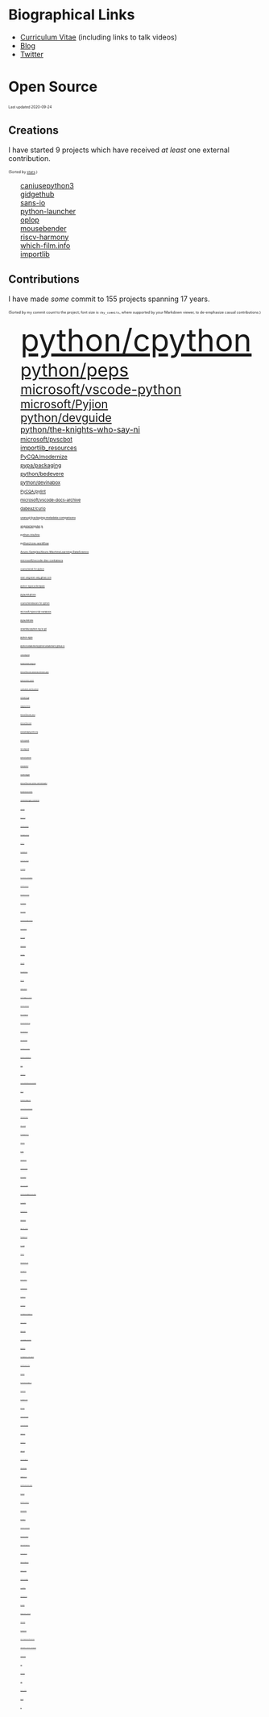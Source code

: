 # Biographical Links
- [Curriculum Vitae](https://www.linkedin.com/in/drbrettcannon/) (including links to talk videos)
- [Blog](https://snarky.ca/)
- [Twitter](https://twitter.com/brettsky/)

# Open Source

<span style="font-size: 50%">Last updated 2020-09-24</span>

## Creations
I have started 9 projects which have received _at least_ one external contribution.

<span style="font-size: 50%">(Sorted by [stars](https://docs.github.com/en/github/getting-started-with-github/saving-repositories-with-stars#about-stars).)</span>

<ol style="list-style: none">

<li><a href="https://github.com/brettcannon/caniusepython3">caniusepython3</a></li>

<li><a href="https://github.com/brettcannon/gidgethub">gidgethub</a></li>

<li><a href="https://github.com/brettcannon/sans-io">sans-io</a></li>

<li><a href="https://github.com/brettcannon/python-launcher">python-launcher</a></li>

<li><a href="https://github.com/brettcannon/oplop">oplop</a></li>

<li><a href="https://github.com/brettcannon/mousebender">mousebender</a></li>

<li><a href="https://github.com/brettcannon/riscv-harmony">riscv-harmony</a></li>

<li><a href="https://github.com/Which-Film/which-film.info">which-film.info</a></li>

<li><a href="https://github.com/brettcannon/importlib">importlib</a></li>

</ol>

## Contributions
I have made _some_ commit to 155 projects spanning 17 years.


<span style="font-size: 50%">(Sorted by my commit count to the project; font size is `√my_commits`, where supported by your Markdown viewer, to
de-emphasize casual contributions.)</span>

<ol style="list-style: none">

<li><a href="https://github.com/python/cpython/commits?author=brettcannon" style="font-size: 46pt">python/cpython</a></li>

<li><a href="https://github.com/python/peps/commits?author=brettcannon" style="font-size: 27pt">python/peps</a></li>

<li><a href="https://github.com/microsoft/vscode-python/commits?author=brettcannon" style="font-size: 20pt">microsoft/vscode-python</a></li>

<li><a href="https://github.com/microsoft/Pyjion/commits?author=brettcannon" style="font-size: 17pt">microsoft/Pyjion</a></li>

<li><a href="https://github.com/python/devguide/commits?author=brettcannon" style="font-size: 17pt">python/devguide</a></li>

<li><a href="https://github.com/python/the-knights-who-say-ni/commits?author=brettcannon" style="font-size: 12pt">python/the-knights-who-say-ni</a></li>

<li><a href="https://github.com/microsoft/pvscbot/commits?author=brettcannon" style="font-size: 9pt">microsoft/pvscbot</a></li>

<li><a href="https://gitlab.com/python-devs/importlib_resources/-/commits/master?author=Brett%20Cannon" style="font-size: 9pt">importlib_resources</a></li>

<li><a href="https://github.com/PyCQA/modernize/commits?author=brettcannon" style="font-size: 8pt">PyCQA/modernize</a></li>

<li><a href="https://github.com/pypa/packaging/commits?author=brettcannon" style="font-size: 8pt">pypa/packaging</a></li>

<li><a href="https://github.com/python/bedevere/commits?author=brettcannon" style="font-size: 8pt">python/bedevere</a></li>

<li><a href="https://github.com/python/devinabox/commits?author=brettcannon" style="font-size: 7pt">python/devinabox</a></li>

<li><a href="https://github.com/PyCQA/pylint/commits?author=brettcannon" style="font-size: 6pt">PyCQA/pylint</a></li>

<li><a href="https://github.com/microsoft/vscode-docs-archive/commits?author=brettcannon" style="font-size: 6pt">microsoft/vscode-docs-archive</a></li>

<li><a href="https://github.com/dabeaz/curio/commits?author=brettcannon" style="font-size: 6pt">dabeaz/curio</a></li>

<li><a href="https://github.com/uranusjr/packaging-metadata-comparisons/commits?author=brettcannon" style="font-size: 4pt">uranusjr/packaging-metadata-comparisons</a></li>

<li><a href="https://github.com/angular/angular.js/commits?author=brettcannon" style="font-size: 4pt">angular/angular.js</a></li>

<li><a href="https://github.com/python-trio/trio/commits?author=brettcannon" style="font-size: 4pt">python-trio/trio</a></li>

<li><a href="https://github.com/python/core-workflow/commits?author=brettcannon" style="font-size: 4pt">python/core-workflow</a></li>

<li><a href="https://github.com/Azure-Samples/Azure-MachineLearning-DataScience/commits?author=brettcannon" style="font-size: 4pt">Azure-Samples/Azure-MachineLearning-DataScience</a></li>

<li><a href="https://github.com/microsoft/vscode-dev-containers/commits?author=brettcannon" style="font-size: 4pt">microsoft/vscode-dev-containers</a></li>

<li><a href="https://github.com/Azure/msrest-for-python/commits?author=brettcannon" style="font-size: 3pt">Azure/msrest-for-python</a></li>

<li><a href="https://github.com/elixir-lang/elixir-lang.github.com/commits?author=brettcannon" style="font-size: 3pt">elixir-lang/elixir-lang.github.com</a></li>

<li><a href="https://github.com/python-hyper/uritemplate/commits?author=brettcannon" style="font-size: 3pt">python-hyper/uritemplate</a></li>

<li><a href="https://github.com/pypa/setuptools/commits?author=brettcannon" style="font-size: 3pt">pypa/setuptools</a></li>

<li><a href="https://github.com/Azure/msrestazure-for-python/commits?author=brettcannon" style="font-size: 3pt">Azure/msrestazure-for-python</a></li>

<li><a href="https://github.com/microsoft/TypeScript-Handbook/commits?author=brettcannon" style="font-size: 3pt">microsoft/TypeScript-Handbook</a></li>

<li><a href="https://github.com/pypa/distutils/commits?author=brettcannon" style="font-size: 3pt">pypa/distutils</a></li>

<li><a href="https://github.com/orsenthil/cpython-hg-to-git/commits?author=brettcannon" style="font-size: 3pt">orsenthil/cpython-hg-to-git</a></li>

<li><a href="https://selenic.com/repo/python-hglib/log?rev=brett%40python.org" style="font-size: 3pt">python-hglib</a></li>

<li><a href="https://github.com/python3statement/python3statement.github.io/commits?author=brettcannon" style="font-size: 3pt">python3statement/python3statement.github.io</a></li>

<li><a href="https://github.com/JuliaLang/julia/commits?author=brettcannon" style="font-size: 2pt">JuliaLang/julia</a></li>

<li><a href="https://github.com/eclipse/ceylon-lang.org/commits?author=brettcannon" style="font-size: 2pt">eclipse/ceylon-lang.org</a></li>

<li><a href="https://github.com/microsoft/vscode-anaconda-extension-pack/commits?author=brettcannon" style="font-size: 2pt">microsoft/vscode-anaconda-extension-pack</a></li>

<li><a href="https://github.com/python/cherry-picker/commits?author=brettcannon" style="font-size: 2pt">python/cherry-picker</a></li>

<li><a href="https://github.com/Azure/azure-sdk-for-python/commits?author=brettcannon" style="font-size: 2pt">Azure/azure-sdk-for-python</a></li>

<li><a href="https://github.com/beeware/toga/commits?author=brettcannon" style="font-size: 2pt">beeware/toga</a></li>

<li><a href="https://github.com/badges/shields/commits?author=brettcannon" style="font-size: 2pt">badges/shields</a></li>

<li><a href="https://github.com/microsoft/vscode-docs/commits?author=brettcannon" style="font-size: 2pt">microsoft/vscode-docs</a></li>

<li><a href="https://github.com/microsoft/vscode/commits?author=brettcannon" style="font-size: 2pt">microsoft/vscode</a></li>

<li><a href="https://github.com/pypa/packaging.python.org/commits?author=brettcannon" style="font-size: 2pt">pypa/packaging.python.org</a></li>

<li><a href="https://github.com/python/planet/commits?author=brettcannon" style="font-size: 2pt">python/planet</a></li>

<li><a href="https://github.com/rust-lang/rust/commits?author=brettcannon" style="font-size: 2pt">rust-lang/rust</a></li>

<li><a href="https://github.com/python/typeshed/commits?author=brettcannon" style="font-size: 2pt">python/typeshed</a></li>

<li><a href="https://github.com/pypa/pipenv/commits?author=brettcannon" style="font-size: 2pt">pypa/pipenv</a></li>

<li><a href="https://github.com/square/dagger/commits?author=brettcannon" style="font-size: 2pt">square/dagger</a></li>

<li><a href="https://github.com/microsoft/vscode-python-devicesimulator/commits?author=brettcannon" style="font-size: 2pt">microsoft/vscode-python-devicesimulator</a></li>

<li><a href="https://github.com/aosabook/500lines/commits?author=brettcannon" style="font-size: 2pt">aosabook/500lines</a></li>

<li><a href="https://github.com/Homebrew/legacy-homebrew/commits?author=brettcannon" style="font-size: 2pt">Homebrew/legacy-homebrew</a></li>

<li><a href="https://github.com/conda/conda/commits?author=brettcannon" style="font-size: 1pt">conda/conda</a></li>

<li><a href="https://github.com/python/psf-salt/commits?author=brettcannon" style="font-size: 1pt">python/psf-salt</a></li>

<li><a href="https://github.com/cookiecutter/cookiecutter/commits?author=brettcannon" style="font-size: 1pt">cookiecutter/cookiecutter</a></li>

<li><a href="https://github.com/Mariatta/github-bot-tutorial/commits?author=brettcannon" style="font-size: 1pt">Mariatta/github-bot-tutorial</a></li>

<li><a href="https://github.com/dotnet/docs/commits?author=brettcannon" style="font-size: 1pt">dotnet/docs</a></li>

<li><a href="https://github.com/beeware/liquid-demo/commits?author=brettcannon" style="font-size: 1pt">beeware/liquid-demo</a></li>

<li><a href="https://github.com/microsoft/TypeScript-wiki/commits?author=brettcannon" style="font-size: 1pt">microsoft/TypeScript-wiki</a></li>

<li><a href="https://github.com/aio-libs/aiohttp/commits?author=brettcannon" style="font-size: 1pt">aio-libs/aiohttp</a></li>

<li><a href="https://github.com/MeeseeksBox/meeseeksbox.github.io/commits?author=brettcannon" style="font-size: 1pt">MeeseeksBox/meeseeksbox.github.io</a></li>

<li><a href="https://github.com/microsoft/vscode-docker/commits?author=brettcannon" style="font-size: 1pt">microsoft/vscode-docker</a></li>

<li><a href="https://github.com/python/python-docs-theme/commits?author=brettcannon" style="font-size: 1pt">python/python-docs-theme</a></li>

<li><a href="https://github.com/MPOS/php-mpos/commits?author=brettcannon" style="font-size: 1pt">MPOS/php-mpos</a></li>

<li><a href="https://github.com/vibora-io/vibora/commits?author=brettcannon" style="font-size: 1pt">vibora-io/vibora</a></li>

<li><a href="https://github.com/microsoftarchive/msgraph-sdk-python/commits?author=brettcannon" style="font-size: 1pt">microsoftarchive/msgraph-sdk-python</a></li>

<li><a href="https://github.com/w3c/ServiceWorker/commits?author=brettcannon" style="font-size: 1pt">w3c/ServiceWorker</a></li>

<li><a href="https://github.com/python/typing/commits?author=brettcannon" style="font-size: 1pt">python/typing</a></li>

<li><a href="https://github.com/buildout/buildout/commits?author=brettcannon" style="font-size: 1pt">buildout/buildout</a></li>

<li><a href="https://github.com/progit/progit2/commits?author=brettcannon" style="font-size: 1pt">progit/progit2</a></li>

<li><a href="https://github.com/takluyver/flit/commits?author=brettcannon" style="font-size: 1pt">takluyver/flit</a></li>

<li><a href="https://github.com/python/pyperformance/commits?author=brettcannon" style="font-size: 1pt">python/pyperformance</a></li>

<li><a href="https://github.com/dabeaz/ply/commits?author=brettcannon" style="font-size: 1pt">dabeaz/ply</a></li>

<li><a href="https://github.com/matplotlib/matplotlib/commits?author=brettcannon" style="font-size: 1pt">matplotlib/matplotlib</a></li>

<li><a href="https://github.com/microsoft/language-server-protocol/commits?author=brettcannon" style="font-size: 1pt">microsoft/language-server-protocol</a></li>

<li><a href="https://github.com/asyncio-docs/asyncio-doc/commits?author=brettcannon" style="font-size: 1pt">asyncio-docs/asyncio-doc</a></li>

<li><a href="https://github.com/python/steering-council/commits?author=brettcannon" style="font-size: 1pt">python/steering-council</a></li>

<li><a href="https://github.com/python/pythonineducation.org/commits?author=brettcannon" style="font-size: 1pt">python/pythonineducation.org</a></li>

<li><a href="https://github.com/python-hyper/hyper-h2/commits?author=brettcannon" style="font-size: 1pt">python-hyper/hyper-h2</a></li>

<li><a href="https://github.com/WebAssembly/design/commits?author=brettcannon" style="font-size: 1pt">WebAssembly/design</a></li>

<li><a href="https://github.com/microsoft/sql-server-samples/commits?author=brettcannon" style="font-size: 1pt">microsoft/sql-server-samples</a></li>

<li><a href="https://github.com/MicrosoftDocs/visualstudio-docs/commits?author=brettcannon" style="font-size: 1pt">MicrosoftDocs/visualstudio-docs</a></li>

<li><a href="https://github.com/django/django/" style="font-size: 1pt">Django</a></li>

<li><a href="https://github.com/Azure/azure-cli/commits?author=brettcannon" style="font-size: 1pt">Azure/azure-cli</a></li>

<li><a href="https://github.com/vscode-restructuredtext/vscode-restructuredtext/commits?author=brettcannon" style="font-size: 1pt">vscode-restructuredtext/vscode-restructuredtext</a></li>

<li><a href="https://github.com/psf/black/commits?author=brettcannon" style="font-size: 1pt">psf/black</a></li>

<li><a href="https://github.com/palantir/python-language-server/commits?author=brettcannon" style="font-size: 1pt">palantir/python-language-server</a></li>

<li><a href="https://github.com/Azure/azure-functions-python-library/commits?author=brettcannon" style="font-size: 1pt">Azure/azure-functions-python-library</a></li>

<li><a href="https://github.com/chhantyal/py3readiness/commits?author=brettcannon" style="font-size: 1pt">chhantyal/py3readiness</a></li>

<li><a href="https://github.com/actions-rs/install/commits?author=brettcannon" style="font-size: 1pt">actions-rs/install</a></li>

<li><a href="https://github.com/thechangelog/show-notes/commits?author=brettcannon" style="font-size: 1pt">thechangelog/show-notes</a></li>

<li><a href="https://github.com/vstinner/misc/commits?author=brettcannon" style="font-size: 1pt">vstinner/misc</a></li>

<li><a href="https://github.com/golang/go/commits?author=brettcannon" style="font-size: 1pt">golang/go</a></li>

<li><a href="https://github.com/conda/conda-docs/commits?author=brettcannon" style="font-size: 1pt">conda/conda-docs</a></li>

<li><a href="https://github.com/aurelia/documentation/commits?author=brettcannon" style="font-size: 1pt">aurelia/documentation</a></li>

<li><a href="https://github.com/pytest-dev/pytest/commits?author=brettcannon" style="font-size: 1pt">pytest-dev/pytest</a></li>

<li><a href="https://github.com/mozilla-services/konfig/commits?author=brettcannon" style="font-size: 1pt">mozilla-services/konfig</a></li>

<li><a href="https://github.com/microsoft/vscode-languageserver-node-example/commits?author=brettcannon" style="font-size: 1pt">microsoft/vscode-languageserver-node-example</a></li>

<li><a href="https://github.com/rust-lang/rustfmt/commits?author=brettcannon" style="font-size: 1pt">rust-lang/rustfmt</a></li>

<li><a href="https://github.com/tauri-apps/tauri-docs/commits?author=brettcannon" style="font-size: 1pt">tauri-apps/tauri-docs</a></li>

<li><a href="https://github.com/jupyter/notebook/commits?author=brettcannon" style="font-size: 1pt">jupyter/notebook</a></li>

<li><a href="https://github.com/bagder/http2-explained/commits?author=brettcannon" style="font-size: 1pt">bagder/http2-explained</a></li>

<li><a href="https://github.com/facebook/pyre-check/commits?author=brettcannon" style="font-size: 1pt">facebook/pyre-check</a></li>

<li><a href="https://github.com/rust-lang/log/commits?author=brettcannon" style="font-size: 1pt">rust-lang/log</a></li>

<li><a href="https://github.com/stellar/docs/commits?author=brettcannon" style="font-size: 1pt">stellar/docs</a></li>

<li><a href="https://github.com/koltenb/awesome-stellar/commits?author=brettcannon" style="font-size: 1pt">koltenb/awesome-stellar</a></li>

<li><a href="https://github.com/jazzband/pip-tools/commits?author=brettcannon" style="font-size: 1pt">jazzband/pip-tools</a></li>

<li><a href="https://github.com/getsentry/responses/commits?author=brettcannon" style="font-size: 1pt">getsentry/responses</a></li>

<li><a href="https://github.com/syl20bnr/spacemacs/commits?author=brettcannon" style="font-size: 1pt">syl20bnr/spacemacs</a></li>

<li><a href="https://github.com/pyca/pyopenssl/commits?author=brettcannon" style="font-size: 1pt">pyca/pyopenssl</a></li>

<li><a href="https://github.com/kushaldas/pym/commits?author=brettcannon" style="font-size: 1pt">kushaldas/pym</a></li>

<li><a href="https://github.com/microsoftgraph/microsoft-graph-docs/commits?author=brettcannon" style="font-size: 1pt">microsoftgraph/microsoft-graph-docs</a></li>

<li><a href="https://github.com/sphinx-doc/sphinx/commits?author=brettcannon" style="font-size: 1pt">sphinx-doc/sphinx</a></li>

<li><a href="https://github.com/pipxproject/pipx/commits?author=brettcannon" style="font-size: 1pt">pipxproject/pipx</a></li>

<li><a href="https://github.com/Lukasa/language-restructuredtext/commits?author=brettcannon" style="font-size: 1pt">Lukasa/language-restructuredtext</a></li>

<li><a href="https://github.com/google/grumpy/commits?author=brettcannon" style="font-size: 1pt">google/grumpy</a></li>

<li><a href="https://github.com/microsoftgraph/python-sample-pagination/commits?author=brettcannon" style="font-size: 1pt">microsoftgraph/python-sample-pagination</a></li>

<li><a href="https://github.com/microsoft/vscode-tools-for-ai/commits?author=brettcannon" style="font-size: 1pt">microsoft/vscode-tools-for-ai</a></li>

<li><a href="https://github.com/Fyrd/caniuse/commits?author=brettcannon" style="font-size: 1pt">Fyrd/caniuse</a></li>

<li><a href="https://github.com/pycascades/welcome-wagon-2018/commits?author=brettcannon" style="font-size: 1pt">pycascades/welcome-wagon-2018</a></li>

<li><a href="https://github.com/riscv/riscv-tests/commits?author=brettcannon" style="font-size: 1pt">riscv/riscv-tests</a></li>

<li><a href="https://github.com/ponylang/pony-tutorial/commits?author=brettcannon" style="font-size: 1pt">ponylang/pony-tutorial</a></li>

<li><a href="https://github.com/python/mypy/commits?author=brettcannon" style="font-size: 1pt">python/mypy</a></li>

<li><a href="https://github.com/realpython/python-guide/commits?author=brettcannon" style="font-size: 1pt">realpython/python-guide</a></li>

<li><a href="https://github.com/saschpe/mozilla-plugins/commits?author=brettcannon" style="font-size: 1pt">saschpe/mozilla-plugins</a></li>

<li><a href="https://github.com/diogonfs/pyinit/commits?author=brettcannon" style="font-size: 1pt">diogonfs/pyinit</a></li>

<li><a href="https://github.com/microsoft/PTVS/commits?author=brettcannon" style="font-size: 1pt">microsoft/PTVS</a></li>

<li><a href="https://github.com/vega/ipyvega/commits?author=brettcannon" style="font-size: 1pt">vega/ipyvega</a></li>

<li><a href="https://github.com/jupyter/jupyter.github.io/commits?author=brettcannon" style="font-size: 1pt">jupyter/jupyter.github.io</a></li>

<li><a href="https://github.com/cardoe/stderrlog-rs/commits?author=brettcannon" style="font-size: 1pt">cardoe/stderrlog-rs</a></li>

<li><a href="https://github.com/bungcip/better-toml/commits?author=brettcannon" style="font-size: 1pt">bungcip/better-toml</a></li>

<li><a href="https://github.com/microsoft/vscode-extension-samples/commits?author=brettcannon" style="font-size: 1pt">microsoft/vscode-extension-samples</a></li>

<li><a href="https://github.com/twisted/klein/commits?author=brettcannon" style="font-size: 1pt">twisted/klein</a></li>

<li><a href="https://github.com/MicrosoftDocs/azure-docs/commits?author=brettcannon" style="font-size: 1pt">MicrosoftDocs/azure-docs</a></li>

<li><a href="https://github.com/moby/mobywebsite/commits?author=brettcannon" style="font-size: 1pt">moby/mobywebsite</a></li>

<li><a href="https://github.com/github/gitignore/commits?author=brettcannon" style="font-size: 1pt">github/gitignore</a></li>

<li><a href="https://github.com/Azure/azure-cosmos-python/commits?author=brettcannon" style="font-size: 1pt">Azure/azure-cosmos-python</a></li>

<li><a href="https://github.com/python/pythontestdotnet/commits?author=brettcannon" style="font-size: 1pt">python/pythontestdotnet</a></li>

<li><a href="https://github.com/regebro/supporting-python-3/commits?author=brettcannon" style="font-size: 1pt">regebro/supporting-python-3</a></li>

<li><a href="https://github.com/pyvideo/old-pyvideo/commits?author=brettcannon" style="font-size: 1pt">pyvideo/old-pyvideo</a></li>

<li><a href="https://github.com/MagicStack/MagicPython/commits?author=brettcannon" style="font-size: 1pt">MagicStack/MagicPython</a></li>

<li><a href="https://github.com/topazproject/topaz/commits?author=brettcannon" style="font-size: 1pt">topazproject/topaz</a></li>

<li><a href="https://github.com/eamodio/vscode-gitlens/commits?author=brettcannon" style="font-size: 1pt">eamodio/vscode-gitlens</a></li>

<li><a href="https://github.com/PyCQA/pyflakes/commits?author=brettcannon" style="font-size: 1pt">PyCQA/pyflakes</a></li>

<li><a href="https://github.com/jupyterlab/jupyterlab/commits?author=brettcannon" style="font-size: 1pt">jupyterlab/jupyterlab</a></li>

<li><a href="https://github.com/pyvideo/data/commits?author=brettcannon" style="font-size: 1pt">pyvideo/data</a></li>

<li><a href="https://github.com/pablogsal/cpython_leaderboard/commits?author=brettcannon" style="font-size: 1pt">pablogsal/cpython_leaderboard</a></li>

<li><a href="https://github.com/ansible/ansible/commits?author=brettcannon" style="font-size: 1pt">ansible/ansible</a></li>

<li><a href="https://github.com/briandealwis/ferret/commits?author=brettcannon" style="font-size: 1pt">briandealwis/ferret</a></li>

<li><a href="https://github.com/victor-o-silva/python-links-from-link-header/commits?author=brettcannon" style="font-size: 1pt">victor-o-silva/python-links-from-link-header</a></li>

<li><a href="https://github.com/adafruit/Adafruit_CircuitPython_CircuitPlayground/commits?author=brettcannon" style="font-size: 1pt">adafruit/Adafruit_CircuitPython_CircuitPlayground</a></li>

<li><a href="https://github.com/oauthlib/oauthlib/commits?author=brettcannon" style="font-size: 1pt">oauthlib/oauthlib</a></li>

<li><a href="https://foss.heptapod.net/pypy/pypy/-/commit/fde2d9745a1cbce34b90d73c359a4b9ffa2ecaa9" style="font-size: 1pt">PyPy</a></li>

<li><a href="https://github.com/tiran/defusedexpat/commit/549a2a0013537cc5f7a540db1d583f3e5c496cb3" style="font-size: 1pt">defusedexpat</a></li>

<li><a href="https://github.com/libexpat/libexpat/commit/021ea9f68c5b64799a4fbbc32ab30e1df9fbe3b7" style="font-size: 1pt">expat</a></li>

<li><a href="https://gitlab.com/python-devs/importlib_metadata/-/commits/master?author=Brett%20Cannon" style="font-size: 1pt">importlib_metadata</a></li>

<li><a href="https://www.mercurial-scm.org/repo/hg/rev/33119d0252c1" style="font-size: 1pt">Mercurial</a></li>

<li><a href="https://github.com/vim/vim/commit/c81e5e79a0f2f5c2ac1896fa51cbe47e2e2a8d97" style="font-size: 1pt">vim</a></li>

</ol>
